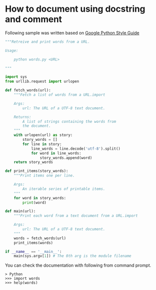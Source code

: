 # How to document using docstring and comment

Following sample was written based on [Google Python Style Guide](https://google.github.io/styleguide/pyguide.html)

```python
"""Retreive and print words from a URL.

Usage:

    python words.py <URL>

"""

import sys
from urllib.request import urlopen

def fetch_words(url):
    """Fetch a list of words from a URL.import

    Args:
        url: The URL of a UTF-8 text document.

    Returns:
        A list of strings containing the words from
        the document.
    """
    with urlopen(url) as story:
        story_words = []
        for line in story:
            line_words = line.decode('utf-8').split()
            for word in line_words:
                story_words.append(word)
    return story_words

def print_items(story_words):
    """Print items one per line.

    Args:
        An iterable series of printable items.
    """
    for word in story_words:
        print(word)

def main(url):
    """Print each word from a text document from a URL.import

    Args:
        url: The URL of a UTF-8 text document.
    """
    words = fetch_words(url)
    print_items(words)

if __name__ == '__main__':
    main(sys.argv[1]) # The 0th arg is the module filename
```

You can check the documentation with following from command prompt.
```
> Python
>>> import words
>>> help(words)
```
